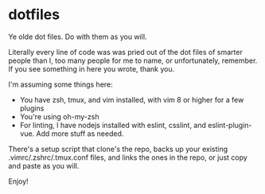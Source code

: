 # dotfiles

Ye olde dot files. Do with them as you will.

Literally every line of code was was pried out of the dot files of smarter people than I, too many people for me to name, or unfortunately, remember. If you see something in here you wrote, thank you.

I'm assuming some things here:

* You have zsh, tmux, and vim installed, with vim 8 or higher for a few plugins
* You're using oh-my-zsh
* For linting, I have nodejs installed with eslint, csslint, and eslint-plugin-vue. Add more stuff as needed.

There's a setup script that clone's the repo, backs up your existing .vimrc/.zshrc/.tmux.conf files, and links the ones in the repo, or just copy and paste as you will.

Enjoy!

